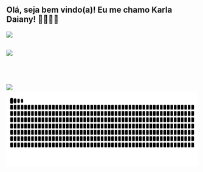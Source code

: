 ## Olá, seja bem vindo(a)! Eu me chamo Karla Daiany! 👋👩🏻‍💻

<div>
    <img align="center" src="https://github-readme-stats-git-masterrstaa-rickstaa.vercel.app/api?username=karladaiany&show_icons=true&theme=radical&include_all_commits=true&count_private=true&show=reviews,discussions_started,discussions_answered,prs_merged,prs_merged_percentage" />
</div>

##

<div>
    <img height=200 align="center" src="https://github-readme-stats.vercel.app/api/top-langs/?username=karladaiany&layout=compact&theme=radical&langs_count=16" />
</div>

##

<div>
    <img href="https://raw.githubusercontent.com/devicons/devicon/master/icons/javascript/javascript-plain.svg" />
</div>

##

<div>
    <a href="https://www.linkedin.com/in/karla-daiany-guimaraes-camargo-de-oliveira/" target="_blank"><img src="https://img.shields.io/badge/LinkedIn-0077B5?style=for-the-badge&logo=linkedin&logoColor=white" target="_blank">
</div>

<picture>
  <source media="(prefers-color-scheme: dark)" srcset="https://raw.githubusercontent.com/karladaiany/karladaiany/output/github-contribution-grid-snake-dark.svg">
  <img height=200 align="center" alt="github contribution grid snake animation" src="https://raw.githubusercontent.com/karladaiany/karladaiany/output/github-contribution-grid-snake.svg">
</picture>

<!--
**karladaiany/karladaiany** is a ✨ _special_ ✨ repository because its `README.md` (this file) appears on your GitHub profile.

Here are some ideas to get you started:

- 🔭 I’m currently working on ...
- 🌱 I’m currently learning ...
- 👯 I’m looking to collaborate on ...
- 🤔 I’m looking for help with ...
- 💬 Ask me about ...
- 📫 How to reach me: ...
- 😄 Pronouns: ...
- ⚡ Fun fact: ...
-->
